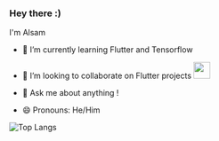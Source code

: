 ### Hey there :) 
I'm Alsam



<!--Here are some ideas to get you started:-->

<!--- 🔭 I’m currently working on ...-->
- 🌱 I’m currently learning Flutter and Tensorflow

- 👯 I’m looking to collaborate on Flutter projects <img src="https://media.giphy.com/media/WUlplcMpOCEmTGBtBW/giphy.gif" width="30"> 
<!--- 🤔 I’m looking for help with ...-->
- 💬 Ask me about anything !
<!--- 📫 How to reach me: ...-->
- 😄 Pronouns: He/Him
<!--- ⚡ Fun fact: ...
-->

![Top Langs](https://github-readme-stats.vercel.app/api/top-langs/?username=alsam123&layout=compact)<br><br>

